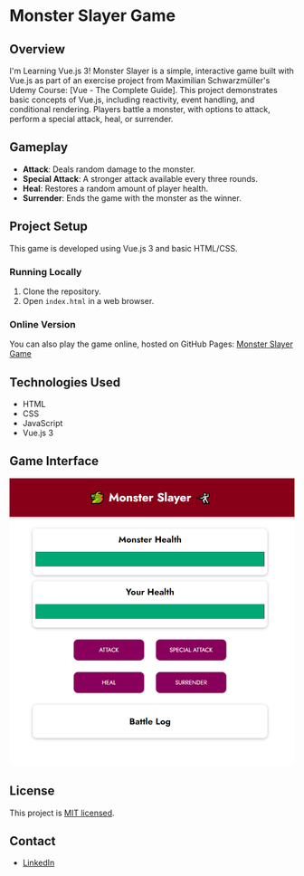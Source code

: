 # Monster Slayer Game

## Overview
I'm Learning Vue.js 3!
Monster Slayer is a simple, interactive game built with Vue.js as part of an exercise project from Maximilian Schwarzmüller's Udemy Course: [Vue - The Complete Guide].
This project demonstrates basic concepts of Vue.js, including reactivity, event handling, and conditional rendering.
Players battle a monster, with options to attack, perform a special attack, heal, or surrender.

## Gameplay
- **Attack**: Deals random damage to the monster.
- **Special Attack**: A stronger attack available every three rounds.
- **Heal**: Restores a random amount of player health.
- **Surrender**: Ends the game with the monster as the winner.

## Project Setup
This game is developed using Vue.js 3 and basic HTML/CSS. 

### Running Locally
1. Clone the repository.
2. Open `index.html` in a web browser.

### Online Version
You can also play the game online, hosted on GitHub Pages: [Monster Slayer Game](https://antqua.github.io/MonsterSlayerGame/)

## Technologies Used
- HTML
- CSS
- JavaScript
- Vue.js 3

## Game Interface
![Monster Slayer Game](images/GameImg.png)

## License
This project is [MIT licensed](LICENSE).

## Contact
- [LinkedIn](https://www.linkedin.com/in/antonio-quaresma/)


